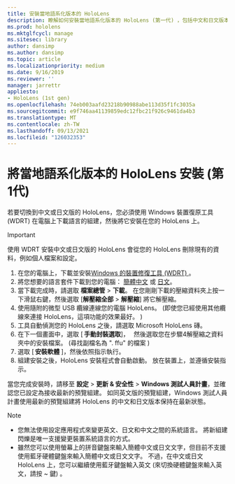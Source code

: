 ```yaml
---
title: 安裝當地語系化版本的 HoloLens
description: 瞭解如何安裝當地語系化版本的 HoloLens (第一代) ，包括中文和日文版本。
ms.prod: hololens
ms.mktglfcycl: manage
ms.sitesec: library
author: dansimp
ms.author: dansimp
ms.topic: article
ms.localizationpriority: medium
ms.date: 9/16/2019
ms.reviewer: ''
manager: jarrettr
appliesto:
- HoloLens (1st gen)
ms.openlocfilehash: 74eb003aafd23218b90988abe113d35f1fc3035a
ms.sourcegitcommit: e9f746aa41139859edc12fbc21f926c9461da4b3
ms.translationtype: MT
ms.contentlocale: zh-TW
ms.lasthandoff: 09/13/2021
ms.locfileid: "126032353"
---
```

# <a name="install-localized-versions-of-hololens-1st-gen"></a>將當地語系化版本的 HoloLens 安裝 (第1代) 

若要切換到中文或日文版的 HoloLens，您必須使用 Windows 裝置復原工具 (WDRT) 在電腦上下載語言的組建，然後將它安裝在您的 HoloLens 上。

> [!IMPORTANT]
> 使用 WDRT 安裝中文或日文版的 HoloLens 會從您的 HoloLens 刪除現有的資料，例如個人檔案和設定。 

1. 在您的電腦上，下載並安裝[Windows 的裝置修復工具 (WDRT) ](https://support.microsoft.com/help/12379)。
1. 將您想要的語言套件下載到您的電腦：  [簡體中文](https://aka.ms/hololensdownload-ch) 或 [日文](https://aka.ms/hololensdownload-jp)。
1. 當下載完成時，請選取 **檔案總管**  >  **下載**。 在您剛剛下載的壓縮資料夾上按一下滑鼠右鍵，然後選取 [**解壓縮全部**  >  **解壓縮**] 將它解壓縮。
1. 使用隨附的微型 USB 纜線連線您的電腦 HoloLens。  (即使您已經使用其他纜線來連接 HoloLens，這項功能的效果最好。 ) 
1. 工具自動偵測您的 HoloLens 之後，請選取 Microsoft HoloLens 磚。
1. 在下一個畫面中，選取 [ **手動封裝選取**]，   然後選取您在步驟4解壓縮之資料夾中的安裝檔案。  (尋找副檔名為 ". ffu" 的檔案 )  
1. 選取 [ **安裝軟體** ]，然後依照指示執行。 
1. 組建安裝之後，HoloLens 安裝程式會自動啟動。 放在裝置上，並遵循安裝指示。 

當您完成安裝時，請移至 **設定**  >  **更新 & 安全性**  >  **Windows 測試人員計畫**，並確認您已設定為接收最新的預覽組建。 如同英文版的預覽組建，Windows 測試人員計畫使用最新的預覽組建將 HoloLens 的中文和日文版本保持在最新狀態。

> [!NOTE]
>  
> - 您無法使用設定應用程式來變更英文、日文和中文之間的系統語言。 將新組建閃爍是唯一支援變更裝置系統語言的方式。
> - 雖然您可以使用螢幕上的拼音鍵盤來輸入簡體中文或日文文字，但目前不支援使用藍牙硬體鍵盤來輸入簡體中文或日文文字。  不過，在中文或日文 HoloLens 上，您可以繼續使用藍牙鍵盤輸入英文 (來切換硬體鍵盤來輸入英文，請按 ~ 鍵) 。
